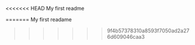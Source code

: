 <<<<<<< HEAD
My first readme

=======
My first readame 
>>>>>>> 9f4b57378310a8593f7050ad2a276d609046caa3
